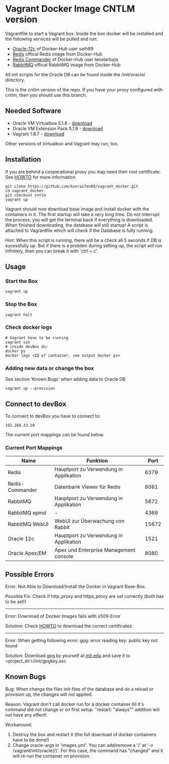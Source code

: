 # Vagrant Docker Image CNTLM version

Vagrantfile to start a Vagrant box. Inside the box docker will be installed and the following services will be pulled and run:

* [Oracle-12c](https://hub.docker.com/r/sath89/oracle-12c/) of Docker-Hub user sath89
* [Redis](https://hub.docker.com/_/redis/) offical Redis image from Docker-Hub
* [Redis Commander](https://hub.docker.com/r/tenstartups/redis-commander/) of Docker-Hub user tenstartups
* [RabbitMQ](https://hub.docker.com/_/rabbitmq/) offical RabbitMQ image from Docker-Hub

All init scripts for the Oracle DB can be found inside the /init/oracle/ directory.

This is the cntlm version of the repo. If you have your proxy configured with cntlm, then you should use this branch.

## Needed Software

* Oracle VM Virtualbox 5.1.8 - [download](http://download.virtualbox.org/virtualbox/5.1.8/VirtualBox-5.1.8-111374-Win.exe)
* Oracle VM Extension Pack 5.1.8 - [download](http://download.virtualbox.org/virtualbox/5.1.8/Oracle_VM_VirtualBox_Extension_Pack-5.1.8.vbox-extpack)
* Vagrant 1.8.7 - [download](https://releases.hashicorp.com/vagrant/1.8.7/vagrant_1.8.7.msi)

Other versions of Virtualbox and Vagrant may run, too.

## Installation

If you are behind a cooperational proxy you may need their root certificate. 
See [HOWTO](init/certificates/HOWTO.md) for more information.

``` shell
git clone https://github.com/konraifen88/vagrant_docker.git
cd vagrant_docker
git checkout cntlm
vagrant up
```

Vagrant should now download base image and install docker with the containers in it.
The first startup will take a very long time. Do not interrupt the process, you will get the terminal back if everything is downloaded.
When finished downloading, the database will still startup!
A script is attached to Vagrantfile which will check if the Database is fully running. 

Hint:
When this script is running, there will be a check all 5 seconds if DB is sucessfully up. But if there is a problem during setting up, the script will run infinitely, then you can break it with 'ctrl + c'.

## Usage

### Start the Box

``` shell
vagrant up
```

### Stop the Box

``` shell
vagrant halt
```

### Check docker logs

``` shell
# Vagrant have to be running
vagrant ssh
# inside devBox do:
docker ps
docker logs <ID of container, see output docker ps>
```

### Adding new data or change the box
See section 'Known Bugs' when adding data to Oracle DB

``` shell
vagrant up --provision
```
## Connect to devBox
	
To connect to devBox you have to connect to:

    192.168.33.10

The current port mappings can be found below.
	
### Current Port Mappings

| Name            | Funktion                               | Port  |
|-----------------|----------------------------------------|-------|
| Redis           | Hauptport zu Verwendung in Applikation | 6379  |
| Redis-Commander | Datenbank Viewer für Redis             | 8081  |
| RabbitMQ        | Hauptport zu Verwendung in Applikation | 5672  |
| RabbitMQ epmd   | -                                      | 4369  |
| RabbitMQ WebUI  | WebUI zur Überwachung von Rabbit       | 15672 |
| Oracle 12c      | Hauptport zu Verwendung in Applikation | 1521  |
| Oracle Apex/EM  | Apex und Enterprise Management console | 8080  |

## Possible Errors
	
Error:
Not Able to Download/Install the Docker in Vagrant Base-Box.

Possible Fix:
Check if http_proxy and https_proxy are set correctly (both has to be set!)

---------------------------------------

Error:
Download of Docker Images fails with x509-Error

Solution:
Check [HOWTO](init/certificates/HOWTO.md) to download the correct certificates.

----------------------------------------

Error:
When getting following error:
    gpg: error reading key: public key not found
    
Solution:
Download gpg by yourself at [mit.edu](http://pgp.mit.edu/pks/lookup?op=get&options=mr&search=0x58118E89F3A912897C070ADBF76221572C52609D)
and save it to
    <project_dir>/init/gpgkey.asc
	

## Known Bugs

Bug:
When change the files init-files of the database and do a reload or provision up, the changes will not applied.

Reason:
Vagrant don't call docker run for a docker container till it's command did not change or on first setup. 
    "restart: "always""
addition will not have any effect!

Workaround:

1. Destroy the box and restart it (the full download of docker containers have to be done!)
2. Change oracle-args in 'images.yml'. You can add/remove a '/' at '-v /vagrant/init/oracle(/)'. For this case, the command has "changed" and it will re-run the container on provision. 
